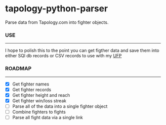 # tapology-python-parser
Parse data from Tapology.com into fighter objects.

### USE
___
I hope to polish this to the point you can get figther data and save them into either SQl db records or CSV records to use with my [UFP](https://github.com/angel-721/UFP)

### ROADMAP
___
 * [x] Get fighter names
 * [x] Get fighter records
 * [x] Get fighter height and reach
 * [x] Get fighter win/loss streak
 * [ ] Parse all of the data into a single fighter object
 * [ ] Combine fighters to fights
 * [ ] Parse all fight data via a single link
